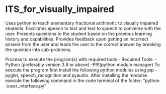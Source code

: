 # ITS_for_visually_impaired
Uses python to teach elementary fractional arithmetic to visually impaired students. 
Facilitates speech to text and text to speech to converse with the user. 
Presents questions to the student based on the previous learning history and capabilities. 
Provides feedback upon getting an incorrect answer from the user and leads the user to the correct answer by breaking the question into sub-problems. 

Process to execute the program(s) with required tools - 
Required Tools: 
-Python (preferably version 3.9 or above)
-PIP(python module manager)
To execute the program first install the following python modules using pip - pyglet, speech_recognition and pyaudio.
After installing the modules execute the following command in the code terminal of the folder:
“python .\user_interface.py”
